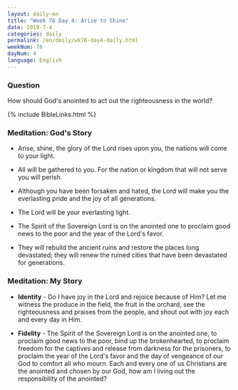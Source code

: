 ```yaml
---
layout: daily-en
title: "Week 76 Day 4: Arise to Shine"
date: 2019-7-4 
categories: daily
permalink: /en/daily/wk76-day4-daily.html
weekNum: 76
dayNum: 4
language: English
---
```


### Question     
How should God's anointed to act out the righteousness in the world?

{% include BibleLinks.html %} 

### Meditation: God's Story   
+ Arise, shine, the glory of the Lord rises upon you, the nations will come to your light. 

+ All will be gathered to you. For the nation or kingdom that will not serve you will perish. 

+ Although you have been forsaken and hated, the Lord will make you the everlasting pride and the joy of all generations. 

+ The Lord will be your everlasting light. 

+ The Spirit of the Sovereign Lord is on the anointed one to proclaim good news to the poor and the year of the Lord's favor. 

+ They will rebuild the ancient ruins and restore the places long devastated; they will renew the ruined cities that have been devastated for generations. 

### Meditation: My Story   
+ **Identity** - Do I have joy in the Lord and rejoice because of Him? Let me witness the produce in the field, the fruit in the orchard, see the righteousness and praises from the people, and shout out with joy each and every day in Him. 

+ **Fidelity** - The Spirit of the Sovereign Lord is on the anointed one, to proclaim good news to the poor, bind up the brokenhearted, to proclaim freedom for the captives and release from darkness for the prisoners, to proclaim the year of the Lord's favor and the day of vengeance of our God to comfort all who mourn. Each and every one of us Christians are the anointed and chosen by our God, how am I living out the responsibility of the anointed? 
